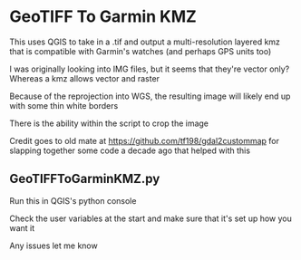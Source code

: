 GeoTIFF To Garmin KMZ
=======================

This uses QGIS to take in a .tif and output a multi-resolution layered kmz that is compatible with Garmin's watches (and perhaps GPS units too)

I was originally looking into IMG files, but it seems that they're vector only? Whereas a kmz allows vector and raster



Because of the reprojection into WGS, the resulting image will likely end up with some thin white borders

There is the ability within the script to crop the image

Credit goes to old mate at https://github.com/tf198/gdal2custommap for slapping together some code a decade ago that helped with this

GeoTIFFToGarminKMZ.py
----------
Run this in QGIS's python console

Check the user variables at the start and make sure that it's set up how you want it

Any issues let me know



